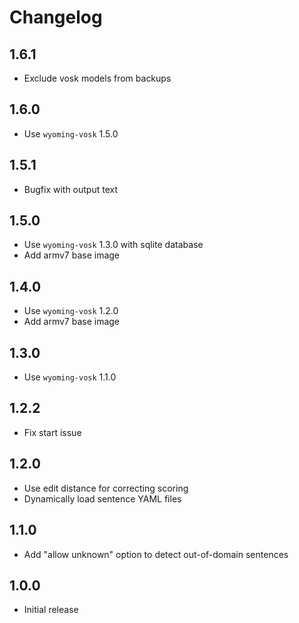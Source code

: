 # Changelog

## 1.6.1

- Exclude vosk models from backups

## 1.6.0

- Use `wyoming-vosk` 1.5.0

## 1.5.1

- Bugfix with output text

## 1.5.0

- Use `wyoming-vosk` 1.3.0 with sqlite database
- Add armv7 base image

## 1.4.0

- Use `wyoming-vosk` 1.2.0
- Add armv7 base image

## 1.3.0

- Use `wyoming-vosk` 1.1.0

## 1.2.2

- Fix start issue

## 1.2.0

- Use edit distance for correcting scoring
- Dynamically load sentence YAML files

## 1.1.0

- Add "allow unknown" option to detect out-of-domain sentences

## 1.0.0

- Initial release
